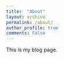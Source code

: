 ```yaml
---
title:  "About"
layout: archive
permalink: /about/
author_profile: true
comments: False
---
```


This is my blog page.


